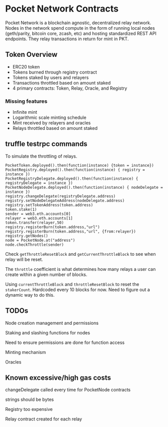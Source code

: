 # Pocket Network Contracts

Pocket Network is a blockchain agnostic, decentralized relay network. Nodes in the network spend compute in the form of running local nodes (geth/parity, bitcoin core, zcash, etc) and hosting standardized REST API endpoints. They relay transactions in return for mint in PKT.

## Token Overview

- ERC20 token
- Tokens burned through registry contract
- Tokens staked by users and relayers
- Transactions throttled based on amount staked
- 4 primary contracts: Token, Relay, Oracle, and Registry


### Missing features
- Infinite mint
- Logarithmic scale minting schedule
- Mint received by relayers and oracles
- Relays throttled based on amount staked


## truffle testrpc commands

To simulate the throttling of relays.
```
PocketToken.deployed().then(function(instance) {token = instance})
PocketRegistry.deployed().then(function(instance) { registry = instance })
PocketRegistryDelegate.deployed().then(function(instance) { registryDelegate = instance })
PocketNodeDelegate.deployed().then(function(instance) { nodeDelegate = instance })
registry.changeDelegate(registryDelegate.address)
registry.setNodeDelegateAddress(nodeDelegate.address)
registry.setTokenAddress(token.address)
token.stake(1)
sender = web3.eth.accounts[0]
relayer = web3.eth.accounts[1]
token.transfer(relayer,50)
registry.registerBurn(token.address,"url")
registry.registerBurn(token.address,"url", {from:relayer})
registry.getNodes()
node = PocketNode.at("address")
node.checkThrottle(sender)
```

Check `getThrottleResetBlock` and `getCurrentThrottleBlock` to see when relay will be reset.

The `throttle` coefficient is what determines how many relays a user can create within a given number of blocks.

Using `currentThrottleBlock` and `throttleResetBlock` to reset the `stakerCount`. Hardcoded every 10 blocks for now. Need to figure out a dynamic way to do this.


## TODOs

Node creation management and permissions

Staking and slashing functions for nodes

Need to ensure permissions are done for function access

Minting mechanism

Oracles



## Known excessive/high gas costs

changeDelegate called every time for PocketNode contracts

strings should be bytes

Registry too expensive

Relay contract created for each relay
